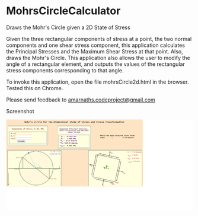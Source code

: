 # MohrsCircleCalculator
Draws the Mohr's Circle given a 2D State of Stress

Given the three rectangular components of stress at a point, the two normal components and one shear stress component, this application calculates the Principal Stresses and the Maximum Shear Stress at that point. Also, draws the Mohr's Circle. This application also allows the user to modify the angle of a rectangular element, and outputs the values of the rectangular stress components corresponding to that angle. 

To invoke this application, open the file mohrsCircle2d.html in the browser. Tested this on Chrome. 

Please send feedback to amarnaths.codeproject@gmail.com

Screenshot

![Screenshot of Mohr](https://github.com/amarnaths0005/MohrsCircleCalculator/blob/master/Mohr.png)
